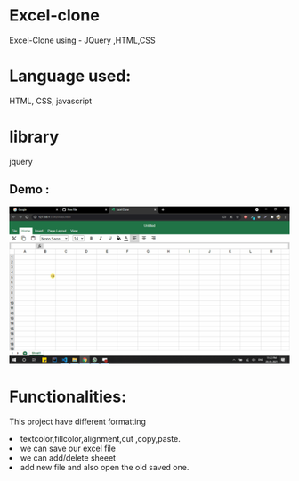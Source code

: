 # Excel-clone
Excel-Clone using - JQuery ,HTML,CSS

# Language used:
HTML, CSS, javascript

# library
 jquery

## Demo :
 
 <img src="https://github.com/swaraj961/Excel-clone/blob/master/demo.gif"/>
 
# Functionalities:
This project have  different formatting <br>
  <li>textcolor,fillcolor,alignment,cut ,copy,paste.</li>
  <li>we can save our excel file </li>
  <li>we can add/delete sheeet  </li>
  <li>add new file and also open the old saved one.  </li>
